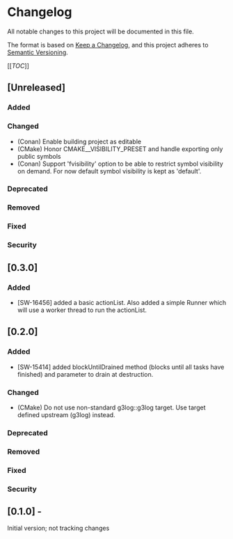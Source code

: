 # Changelog
All notable changes to this project will be documented in this file.

The format is based on [Keep a Changelog](https://keepachangelog.com/en/1.0.0/),
and this project adheres to [Semantic Versioning](https://semver.org/spec/v2.0.0.html).

[[_TOC_]]

## [Unreleased]
### Added
### Changed
- (Conan) Enable building project as editable
- (CMake) Honor CMAKE_<LANG>_VISIBILITY_PRESET and handle exporting only public symbols
- (Conan) Support 'fvisibility' option to be able to restrict symbol visibility on demand. 
          For now default symbol visibility is kept as 'default'.
### Deprecated
### Removed
### Fixed
### Security

## [0.3.0]
### Added
- [SW-16456] added a basic actionList. Also added a simple Runner which will use a worker thread to run the actionList.

## [0.2.0]
### Added
- [SW-15414] added blockUntilDrained method (blocks until all tasks have finished) and parameter to drain at destruction.
### Changed
- (CMake) Do not use non-standard g3log::g3log target. Use target defined upstream (g3log) instead.
### Deprecated
### Removed
### Fixed
### Security


## [0.1.0] - 
Initial version; not tracking changes


